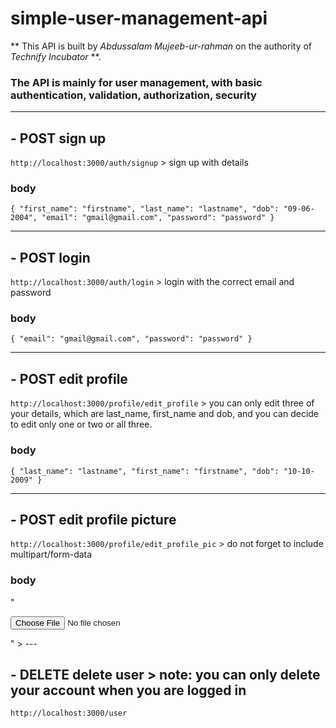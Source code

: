 # simple-user-management-api
** This API is built by *Abdussalam Mujeeb-ur-rahman* on the authority of *Technify Incubator* **.
### The API is mainly for user management, with basic authentication, validation, authorization, security
---

## - **POST** sign up
`http://localhost:3000/auth/signup` > sign up with details 
### **body**
`{
  "first_name": "firstname",
  "last_name": "lastname",
  "dob": "09-06-2004",
  "email": "gmail@gmail.com",
  "password": "password"
}`
>
---

## - **POST** login
`http://localhost:3000/auth/login` > login with the correct email and password
### **body**
 `{
  "email": "gmail@gmail.com",
  "password": "password"
}`

>
---

## - **POST** edit profile
`http://localhost:3000/profile/edit_profile` > you can only edit three of your details, which are last_name, first_name and dob, and you can decide to edit only one or two or all three.
### **body**
`{
  "last_name": "lastname",
  "first_name": "firstname",
  "dob": "10-10-2009"
}` 

>
---

## - **POST** edit profile picture 
`http://localhost:3000/profile/edit_profile_pic` > do not forget to include multipart/form-data
### **body** 
"<form action="/profile" method="post" enctype="multipart/form-data">
  <input type="file" name="image" />
</form>"
>
---

## - **DELETE** delete user > note: you can only delete your account when you are logged in
`http://localhost:3000/user`
